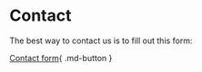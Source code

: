 # Contact

The best way to contact us is to fill out this form:

[Contact form](https://forms.gle/Ru82SwtzgjezP6Xp6){ .md-button }
